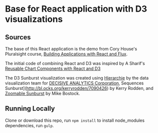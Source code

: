 Base for React application with D3 visualizations 
======

## Sources 
The base of this React application is the demo from Cory House's Pluralsight course, [Building Applications with React and Flux](https://www.pluralsight.com/courses/react-flux-building-applications). 

The initial code of combining React and D3 was inspired by A Sharif's [Reusable Chart Components with React and D3](http://busypeoples.github.io/post/d3-with-react-js/)

The D3 Sunburst visualization was created using [Hierarchie](https://github.com/mlvl/Hierarchie) by the data visualization team for [DECISIVE ANALYTICS Corporation](http://www.dac.us), Sequences Sunburst](http://bl.ocks.org/kerryrodden/7090426) by Kerry Rodden, and [Zoomable Sunburst](http://bl.ocks.org/mbostock/4348373) by Mike Bostock.

## Running Locally 
Clone or download this repo, run `npm install` to install node_modules dependencies, run `gulp`. 

